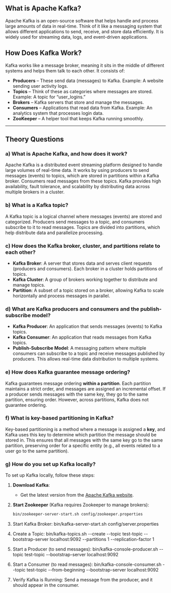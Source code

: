## **What is Apache Kafka?**
Apache Kafka is an open-source software that helps handle and process large amounts of data in real-time. Think of it like a messaging system that allows different applications to send, receive, and store data efficiently. It is widely used for streaming data, logs, and event-driven applications.


## **How Does Kafka Work?**

Kafka works like a message broker, meaning it sits in the middle of different systems and helps them talk to each other. It consists of:

- **Producers** – These send data (messages) to Kafka. Example: A website sending user activity logs.
- **Topics** – Think of these as categories where messages are stored. Example: A topic for “user_logins.”
- **Brokers** – Kafka servers that store and manage the messages.
- **Consumers** – Applications that read data from Kafka. Example: An analytics system that processes login data.
- **ZooKeeper** – A helper tool that keeps Kafka running smoothly.

---

## **Theory Questions**

### a) What is Apache Kafka, and how does it work?
Apache Kafka is a distributed event streaming platform designed to handle large volumes of real-time data. It works by using producers to send messages (events) to topics, which are stored in partitions within a Kafka broker. Consumers read messages from these topics. Kafka provides high availability, fault tolerance, and scalability by distributing data across multiple brokers in a cluster.

### b) What is a Kafka topic?
A Kafka topic is a logical channel where messages (events) are stored and categorized. Producers send messages to a topic, and consumers subscribe to it to read messages. Topics are divided into partitions, which help distribute data and parallelize processing.

### c) How does the Kafka broker, cluster, and partitions relate to each other?
- **Kafka Broker**: A server that stores data and serves client requests (producers and consumers). Each broker in a cluster holds partitions of topics.
- **Kafka Cluster**: A group of brokers working together to distribute and manage topics.
- **Partition**: A subset of a topic stored on a broker, allowing Kafka to scale horizontally and process messages in parallel.

### d) What are Kafka producers and consumers and the publish-subscribe model?
- **Kafka Producer**: An application that sends messages (events) to Kafka topics.
- **Kafka Consumer**: An application that reads messages from Kafka topics.
- **Publish-Subscribe Model**: A messaging pattern where multiple consumers can subscribe to a topic and receive messages published by producers. This allows real-time data distribution to multiple systems.

### e) How does Kafka guarantee message ordering?
Kafka guarantees message ordering **within a partition**. Each partition maintains a strict order, and messages are assigned an incremental offset. If a producer sends messages with the same key, they go to the same partition, ensuring order. However, across partitions, Kafka does not guarantee ordering.

### f) What is key-based partitioning in Kafka?
Key-based partitioning is a method where a message is assigned a **key**, and Kafka uses this key to determine which partition the message should be stored in. This ensures that all messages with the same key go to the same partition, preserving order for a specific entity (e.g., all events related to a user go to the same partition).

### g) How do you set up Kafka locally?
To set up Kafka locally, follow these steps:
1. **Download Kafka**:  
   - Get the latest version from the [Apache Kafka website](https://kafka.apache.org/downloads).

2. **Start Zookeeper** (Kafka requires Zookeeper to manage brokers):  
   ```sh
   bin/zookeeper-server-start.sh config/zookeeper.properties

3. Start Kafka Broker:
    bin/kafka-server-start.sh config/server.properties

4. Create a Topic:
    bin/kafka-topics.sh --create --topic test-topic --bootstrap-server localhost:9092 --partitions 1 --replication-factor 1

5. Start a Producer (to send messages):
    bin/kafka-console-producer.sh --topic test-topic --bootstrap-server localhost:9092

6. Start a Consumer (to read messages):
    bin/kafka-console-consumer.sh --topic test-topic --from-beginning --bootstrap-server localhost:9092

7. Verify Kafka is Running:
    Send a message from the producer, and it should appear in the consumer.